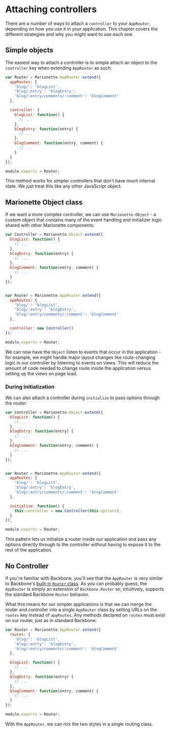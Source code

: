 # Attaching controllers

There are a number of ways to attach a `controller` to your `AppRouter`,
depending on how you use it in your application. This chapter covers the
different strategies and why you might want to use each one.


## Simple objects

The easiest way to attach a controller is to simple attach an object to the
`controller` key when extending `AppRouter` as such:

```js
var Router = Marionette.AppRouter.extend({
  appRoutes: {
    'blog/': 'blogList',
    'blog/:entry': 'blogEntry',
    'blog/:entry/comments/:comment': 'blogComment'
  },

  controller: {
    blogList: function() {
      // ...
    },
    blogEntry: function(entry) {
      // ...
    },
    blogComment: function(entry, comment) {
      // ...
    }
  }
});

module.exports = Router;
```

This method works for simpler controllers that don't have much internal state.
We just treat this like any other JavaScript object.

## Marionette Object class

If we want a more complex controller, we can use `Marionette.Object` - a custom
object that contains many of the event handling and initializer logic shared
with other Marionette components:

```js
var Controller = Marionette.Object.extend({
  blogList: function() {
    // ...
  },
  blogEntry: function(entry) {
    // ...
  },
  blogComment: function(entry, comment) {
    // ...
  }
});


var Router = Marionette.AppRouter.extend({
  appRoutes: {
    'blog/': 'blogList',
    'blog/:entry': 'blogEntry',
    'blog/:entry/comments/:comment': 'blogComment'
  },

  controller: new Controller()
});

module.exports = Router;
```

We can now have the `Object` listen to events that occur in the application -
for example, we might handle major layout changes like route-changing logic in
our controller by listening to events on views. This will reduce the amount of
code needed to change route inside the application versus setting up the views
on page load.

### During initialization

We can also attach a controller during `initialize` to pass options through the
router:

```js
var Controller = Marionette.Object.extend({
  blogList: function() {
    // ...
  },
  blogEntry: function(entry) {
    // ...
  },
  blogComment: function(entry, comment) {
    // ...
  }
});


var Router = Marionette.AppRouter.extend({
  appRoutes: {
    'blog/': 'blogList',
    'blog/:entry': 'blogEntry',
    'blog/:entry/comments/:comment': 'blogComment'
  },

  initialize: function() {
    this.controller = new Controller(this.options);
  }
});

module.exports = Router;
```

This pattern lets us initialize a router inside our application and pass any
options directly through to the controller without having to expose it to the
rest of the application.


## No Controller

If you're familiar with Backbone, you'll see that the `AppRouter` is very
similar to Backbone's [built-in `Router` class][backbone-router]. As you can
probably guess, the `AppRouter` is simply an extension of `Backbone.Router` so,
intuitively, supports the standard Backbone `Router` behavior.

What this means for our simpler applications is that we can merge the router and
controller into a single `AppRouter` class by setting URLs on the `routes` key
instead of `appRoutes`. Any methods declared on `routes` must exist on our
router, just as in standard Backbone:

```js
var Router = Marionette.AppRouter.extend({
  routes: {
    'blog/': 'blogList',
    'blog/:entry': 'blogEntry',
    'blog/:entry/comments/:comment': 'blogComment'
  },

  blogList: function() {
    // ...
  },
  blogEntry: function(entry) {
    // ...
  },
  blogComment: function(entry, comment) {
    // ...
  }
});

module.exports = Router;
```

With the `AppRouter`, we can mix the two styles in a single routing class.


[backbone-router]: http://backbonejs.org/#Router
